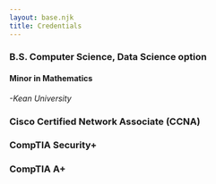 ```yaml
---
layout: base.njk
title: Credentials
---
```

### B.S. Computer Science, Data Science option
#### Minor in Mathematics
*-Kean University*

### Cisco Certified Network Associate (CCNA)
### CompTIA Security+
### CompTIA A+